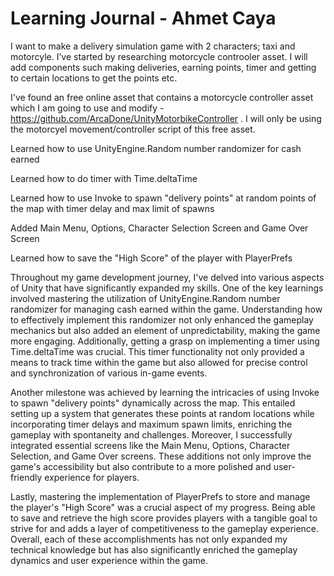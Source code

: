 # Learning Journal - Ahmet Caya

I want to make a delivery simulation game with 2 characters; taxi and motorcyle. I’ve started by researching motorcycle controoler asset. I will add components such making deliveries, earning points, timer and getting to certain locations to get the points etc.

I've found an free online asset that contains a motorcycle controller asset which I am going to use and modify - https://github.com/ArcaDone/UnityMotorbikeController . I will only be using the motorcyel movement/controller script of this free asset.





Learned how to use UnityEngine.Random number randomizer for cash earned

Learned how to do timer with Time.deltaTime

Learned how to use Invoke to spawn "delivery points" at random points of the map with timer delay and max limit of spawns

Added Main Menu, Options, Character Selection Screen and Game Over Screen

Learned how to save the "High Score" of the player with PlayerPrefs




Throughout my game development journey, I've delved into various aspects of Unity that have significantly expanded my skills. One of the key learnings involved mastering the utilization of UnityEngine.Random number randomizer for managing cash earned within the game. Understanding how to effectively implement this randomizer not only enhanced the gameplay mechanics but also added an element of unpredictability, making the game more engaging. Additionally, getting a grasp on implementing a timer using Time.deltaTime was crucial. This timer functionality not only provided a means to track time within the game but also allowed for precise control and synchronization of various in-game events.

Another milestone was achieved by learning the intricacies of using Invoke to spawn "delivery points" dynamically across the map. This entailed setting up a system that generates these points at random locations while incorporating timer delays and maximum spawn limits, enriching the gameplay with spontaneity and challenges. Moreover, I successfully integrated essential screens like the Main Menu, Options, Character Selection, and Game Over screens. These additions not only improve the game's accessibility but also contribute to a more polished and user-friendly experience for players.

Lastly, mastering the implementation of PlayerPrefs to store and manage the player's "High Score" was a crucial aspect of my progress. Being able to save and retrieve the high score provides players with a tangible goal to strive for and adds a layer of competitiveness to the gameplay experience. Overall, each of these accomplishments has not only expanded my technical knowledge but has also significantly enriched the gameplay dynamics and user experience within the game.



